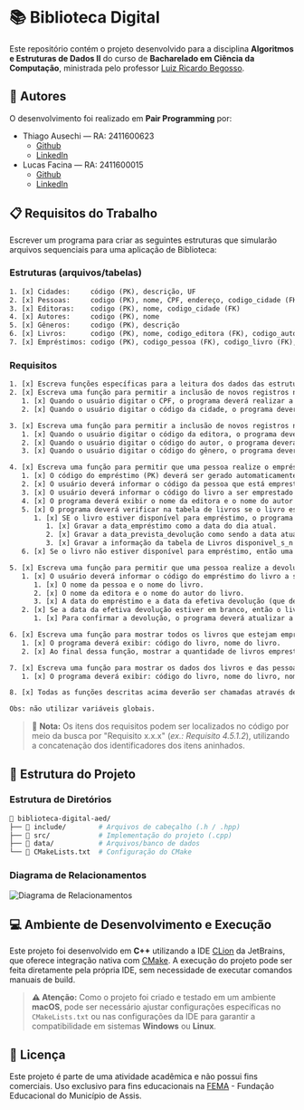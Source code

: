 # 📚 Biblioteca Digital

Este repositório contém o projeto desenvolvido para a disciplina **Algoritmos e Estruturas de Dados II** do curso de **Bacharelado em Ciência da Computação**, ministrada pelo professor [Luiz Ricardo Begosso](https://www.escavador.com/sobre/3201843/luiz-ricardo-begosso).

## 👥 Autores

O desenvolvimento foi realizado em **Pair Programming** por:

- Thiago Ausechi — RA: 2411600623
  - [Github](https://github.com/thiagoausechi)
  - [LinkedIn](https://www.linkedin.com/in/thiagoausechi/)
- Lucas Facina — RA: 2411600015
  - [Github](https://github.com/lucasfacina)
  - [LinkedIn](https://www.linkedin.com/in/lucasfacina/)

## 📋 Requisitos do Trabalho

Escrever um programa para criar as seguintes estruturas que simularão arquivos sequenciais para uma aplicação de Biblioteca:

### Estruturas (arquivos/tabelas)

```txt
1. [x] Cidades:     código (PK), descrição, UF
2. [x] Pessoas:     codigo (PK), nome, CPF, endereço, codigo_cidade (FK)
3. [x] Editoras:    codigo (PK), nome, codigo_cidade (FK)
4. [x] Autores:     codigo (PK), nome
5. [x] Gêneros:     codigo (PK), descrição
6. [x] Livros:      codigo (PK), nome, codigo_editora (FK), codigo_autor (FK), codigo_genero (FK), disponível_s_n
7. [x] Empréstimos: codigo (PK), codigo_pessoa (FK), codigo_livro (FK), data_empréstimo, data_prevista_devolução, data_efetiva_devolução
```

### Requisitos

```txt
1. [x] Escreva funções específicas para a leitura dos dados das estruturas.
2. [x] Escreva uma função para permitir a inclusão de novos registros na tabela de pessoas.
   1. [x] Quando o usuário digitar o CPF, o programa deverá realizar a validação do CPF.
   2. [x] Quando o usuário digitar o código da cidade, o programa deverá buscar este código na tabela de cidades e exibir a descrição e UF da cidade.

3. [x] Escreva uma função para permitir a inclusão de novos registros na tabela de livros.
   1. [x] Quando o usuário digitar o código da editora, o programa deverá buscar este código na tabela de editoras e exibir o nome da editora.
   2. [x] Quando o usuário digitar o código do autor, o programa deverá buscar este código na tabela de autores e exibir o nome do autor.
   3. [x] Quando o usuário digitar o código do gênero, o programa deverá buscar este código na tabela de gêneros e exibir a descrição.

4. [x] Escreva uma função para permitir que uma pessoa realize o empréstimo de um livro, cujas informações serão gravadas na tabela Empréstimos.
   1. [x] O código do empréstimo (PK) deverá ser gerado automaticamente e sequencialmente a partir do último registro cadastrado.
   2. [x] O usuário deverá informar o código da pessoa que está emprestando o livro e o programa deverá buscar este código na tabela de pessoas e exibir o nome da pessoa e o nome da sua cidade.
   3. [x] O usuário deverá informar o código do livro a ser emprestado e o programa deverá buscar este código na tabela de livros e exibir o nome do livro.
   4. [x] O programa deverá exibir o nome da editora e o nome do autor do livro.
   5. [x] O programa deverá verificar na tabela de livros se o livro está disponível para empréstimo (disponivel_s_n = "S").
      1. [x] SE o livro estiver disponível para empréstimo, o programa deverá:
         1. [x] Gravar a data_empréstimo como a data do dia atual.
         2. [x] Gravar a data_prevista_devolução como sendo a data atual mais sete dias.
         3. [x] Gravar a informação da tabela de Livros disponivel_s_n = "N"
   6. [x] Se o livro não estiver disponível para empréstimo, então uma mensagem deverá ser mostrado ao usuário e o empréstimo não será realizado.

5. [x] Escreva uma função para permitir que uma pessoa realize a devolução de um livro.
   1. [x] O usuário deverá informar o código do empréstimo do livro a ser devolvido e o programa deverá buscar este código na tabela de Empréstimos e exibir:
      1. [x] O nome da pessoa e o nome do livro.
      2. [x] O nome da editora e o nome do autor do livro.
      3. [x] A data do empréstimo e a data da efetiva devolução (que deverá ser a data do dia atual).
   2. [x] Se a data da efetiva devolução estiver em branco, então o livro ainda não foi devolvido e poderá ser devolvido neste momento.
      1. [x] Para confirmar a devolução, o programa deverá atualizar a data da efetiva devolução com a data atual e atualizar o atributo da tabela de Livros disponivel_s_n = "S".

6. [x] Escreva uma função para mostrar todos os livros que estejam emprestados, verificando a tabela de Livros: disponível_s_n = "N".
   1. [x] O programa deverá exibir: código do livro, nome do livro.
   2. [x] Ao final dessa função, mostrar a quantidade de livros emprestados e a quantidade de livros disponíveis para empréstimo.

7. [x] Escreva uma função para mostrar os dados dos livros e das pessoas que estejam com a devolução em atraso (data_prevista_devolução < data atual).
   1. [x] O programa deverá exibir: código do livro, nome do livro, nome da editora, nome do autor, data prevista da devolução, quantidade de dias em atraso.

8. [x] Todas as funções descritas acima deverão ser chamadas através de um menu de opções que será chamado a partir da função main().

Obs: não utilizar variáveis globais.
```

> 📝 **Nota:** Os itens dos requisitos podem ser localizados no código por meio da busca por "Requisito x.x.x" (_ex.: Requisito 4.5.1.2_), utilizando a concatenação dos identificadores dos itens aninhados.

## 📁 Estrutura do Projeto

### Estrutura de Diretórios

```bash
📁 biblioteca-digital-aed/
├── 📁 include/        # Arquivos de cabeçalho (.h / .hpp)
├── 📁 src/            # Implementação do projeto (.cpp)
├── 📁 data/           # Arquivos/banco de dados
└── 📄 CMakeLists.txt  # Configuração do CMake
```

### Diagrama de Relacionamentos

![Diagrama de Relacionamentos](https://github.com/user-attachments/assets/20f71829-bf52-4b1d-8cf8-526823504ec6)

## 💻 Ambiente de Desenvolvimento e Execução

Este projeto foi desenvolvido em **C++** utilizando a IDE [CLion](https://www.jetbrains.com/clion/) da JetBrains, que oferece integração nativa com [CMake](https://cmake.org/).
A execução do projeto pode ser feita diretamente pela própria IDE, sem necessidade de executar comandos manuais de build.

> **⚠️ Atenção:**
> Como o projeto foi criado e testado em um ambiente **macOS**, pode ser necessário ajustar configurações específicas no `CMakeLists.txt` ou nas configurações da IDE para garantir a compatibilidade em sistemas **Windows** ou **Linux**.

## 📄 Licença

Este projeto é parte de uma atividade acadêmica e não possui fins comerciais.
Uso exclusivo para fins educacionais na [FEMA](https://fema.edu.br/) - Fundação Educacional do Município de Assis.
